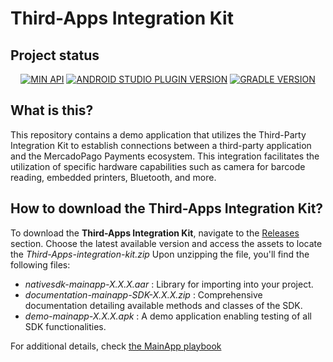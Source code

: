 # Third-Apps Integration Kit

## Project status

<p align="center">
<a href='https://android-arsenal.com/api?level=21'><img alt='MIN API' src='https://img.shields.io/badge/min%20api-23-blue?style=for-the-badge'/></a>
<a href='https://developer.android.com/studio/releases#4.2.1'><img alt='ANDROID STUDIO PLUGIN VERSION' src='https://img.shields.io/badge/android%20studio-4.2.1-blue?style=for-the-badge'/></a>
<a href='https://docs.gradle.org/7.4.0/release-notes.html'><img alt='GRADLE VERSION' src='https://img.shields.io/badge/gradle-7.4.0-blue?style=for-the-badge'/></a>
</p>

## What is this?

This repository contains a demo application that utilizes the Third-Party Integration Kit to establish connections between a third-party application and the MercadoPago Payments ecosystem. This integration facilitates the utilization of specific hardware capabilities such as camera for barcode reading, embedded printers, Bluetooth, and more.

## How to download the Third-Apps Integration Kit?

To download the **Third-Apps Integration Kit**, navigate to the [Releases](https://github.com/mercadolibre/point-mainapp-demo-android/releases) section. Choose the latest available version and access the assets to locate the *Third-Apps-integration-kit.zip*
Upon unzipping the file, you'll find the following files:
- *nativesdk-mainapp-X.X.X.aar* : Library for importing into your project.
- *documentation-mainapp-SDK-X.X.X.zip* : Comprehensive documentation detailing available methods and classes of the SDK.
- *demo-mainapp-X.X.X.apk* : A demo application enabling testing of all SDK functionalities.

For additional details, check [the MainApp playbook](https://www.mercadopago.com.br/developers/es/docs/main-apps/landing)
